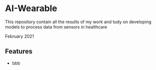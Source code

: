 # AI-Wearable
This repository contain all the results of my work and tudy on developing models to process data from sensors in healthcare

February 2021

## Features
* bbb

